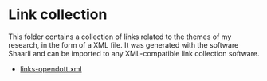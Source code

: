 # Link collection

This folder contains a collection of links related to the themes of my research, in the form of a XML file. It was generated with the software Shaarli and can be imported to any XML-compatible link collection software.

 - [links-opendott.xml](links-opendott.xml)
